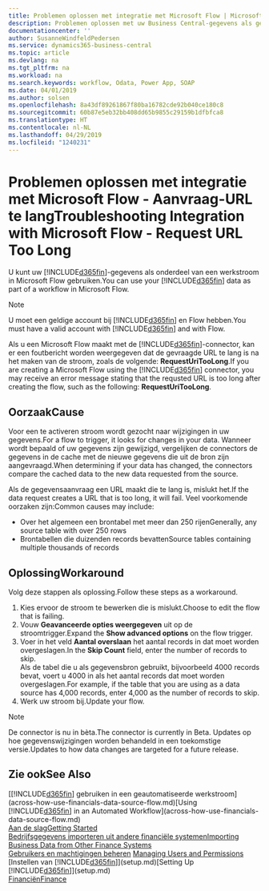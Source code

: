 ```yaml
---
title: Problemen oplossen met integratie met Microsoft Flow | Microsoft Docs
description: Problemen oplossen met uw Business Central-gegevens als gegevensbron beschikbaar maken en een OData-URL van uw webservices opgeven om een geautomatiseerde werkstroom te maken.
documentationcenter: ''
author: SusanneWindfeldPedersen
ms.service: dynamics365-business-central
ms.topic: article
ms.devlang: na
ms.tgt_pltfrm: na
ms.workload: na
ms.search.keywords: workflow, Odata, Power App, SOAP
ms.date: 04/01/2019
ms.author: solsen
ms.openlocfilehash: 8a43df89261867f80ba16782cde92b040ce180c8
ms.sourcegitcommit: 60b87e5eb32bb408dd65b9855c29159b1dfbfca8
ms.translationtype: HT
ms.contentlocale: nl-NL
ms.lasthandoff: 04/29/2019
ms.locfileid: "1240231"
---
```

# <a name="troubleshooting-integration-with-microsoft-flow---request-url-too-long"></a><span data-ttu-id="f8eef-103">Problemen oplossen met integratie met Microsoft Flow - Aanvraag-URL te lang</span><span class="sxs-lookup"><span data-stu-id="f8eef-103">Troubleshooting Integration with Microsoft Flow - Request URL Too Long</span></span>
<span data-ttu-id="f8eef-104">U kunt uw [!INCLUDE[d365fin](includes/d365fin_md.md)]-gegevens als onderdeel van een werkstroom in Microsoft Flow gebruiken.</span><span class="sxs-lookup"><span data-stu-id="f8eef-104">You can use your [!INCLUDE[d365fin](includes/d365fin_md.md)] data as part of a workflow in Microsoft Flow.</span></span>  

> [!NOTE]  
>   <span data-ttu-id="f8eef-105">U moet een geldige account bij [!INCLUDE[d365fin](includes/d365fin_md.md)] en Flow hebben.</span><span class="sxs-lookup"><span data-stu-id="f8eef-105">You must have a valid account with [!INCLUDE[d365fin](includes/d365fin_md.md)] and with Flow.</span></span>  

<span data-ttu-id="f8eef-106">Als u een Microsoft Flow maakt met de [!INCLUDE[d365fin](includes/d365fin_md.md)]-connector, kan er een foutbericht worden weergegeven dat de gevraagde URL te lang is na het maken van de stroom, zoals de volgende: **RequestUriTooLong**.</span><span class="sxs-lookup"><span data-stu-id="f8eef-106">If you are creating a Microsoft Flow using the [!INCLUDE[d365fin](includes/d365fin_md.md)] connector, you may receive an error message stating that the requsted URL is too long after creating the flow, such as the following: **RequestUriTooLong**.</span></span>

## <a name="cause"></a><span data-ttu-id="f8eef-107">Oorzaak</span><span class="sxs-lookup"><span data-stu-id="f8eef-107">Cause</span></span>
<span data-ttu-id="f8eef-108">Voor een te activeren stroom wordt gezocht naar wijzigingen in uw gegevens.</span><span class="sxs-lookup"><span data-stu-id="f8eef-108">For a flow to trigger, it looks for changes in your data.</span></span> <span data-ttu-id="f8eef-109">Wanneer wordt bepaald of uw gegevens zijn gewijzigd, vergelijken de connectors de gegevens in de cache met de nieuwe gegevens die uit de bron zijn aangevraagd.</span><span class="sxs-lookup"><span data-stu-id="f8eef-109">When determining if your data has changed, the connectors compare the cached data to the new data requested from the source.</span></span>  

<span data-ttu-id="f8eef-110">Als de gegevensaanvraag een URL maakt die te lang is, mislukt het.</span><span class="sxs-lookup"><span data-stu-id="f8eef-110">If the data request creates a URL that is too long, it will fail.</span></span> <span data-ttu-id="f8eef-111">Veel voorkomende oorzaken zijn:</span><span class="sxs-lookup"><span data-stu-id="f8eef-111">Common causes may include:</span></span>
- <span data-ttu-id="f8eef-112">Over het algemeen een brontabel met meer dan 250 rijen</span><span class="sxs-lookup"><span data-stu-id="f8eef-112">Generally, any source table with over 250 rows</span></span>
- <span data-ttu-id="f8eef-113">Brontabellen die duizenden records bevatten</span><span class="sxs-lookup"><span data-stu-id="f8eef-113">Source tables containing multiple thousands of records</span></span>

## <a name="workaround"></a><span data-ttu-id="f8eef-114">Oplossing</span><span class="sxs-lookup"><span data-stu-id="f8eef-114">Workaround</span></span>
<span data-ttu-id="f8eef-115">Volg deze stappen als oplossing.</span><span class="sxs-lookup"><span data-stu-id="f8eef-115">Follow these steps as a workaround.</span></span>
1. <span data-ttu-id="f8eef-116">Kies ervoor de stroom te bewerken die is mislukt.</span><span class="sxs-lookup"><span data-stu-id="f8eef-116">Choose to edit the flow that is failing.</span></span>
2. <span data-ttu-id="f8eef-117">Vouw **Geavanceerde opties weergegeven** uit op de stroomtrigger.</span><span class="sxs-lookup"><span data-stu-id="f8eef-117">Expand the **Show advanced options** on the flow trigger.</span></span>
3. <span data-ttu-id="f8eef-118">Voer in het veld **Aantal overslaan** het aantal records in dat moet worden overgeslagen.</span><span class="sxs-lookup"><span data-stu-id="f8eef-118">In the **Skip Count** field, enter the number of records to skip.</span></span>  
<span data-ttu-id="f8eef-119">Als de tabel die u als gegevensbron gebruikt, bijvoorbeeld 4000 records bevat, voert u 4000 in als het aantal records dat moet worden overgeslagen.</span><span class="sxs-lookup"><span data-stu-id="f8eef-119">For example, if the table that you are using as a data source has 4,000 records, enter 4,000 as the number of records to skip.</span></span>
4. <span data-ttu-id="f8eef-120">Werk uw stroom bij.</span><span class="sxs-lookup"><span data-stu-id="f8eef-120">Update your flow.</span></span>

> [!NOTE]  
> <span data-ttu-id="f8eef-121">De connector is nu in bèta.</span><span class="sxs-lookup"><span data-stu-id="f8eef-121">The connector is currently in Beta.</span></span> <span data-ttu-id="f8eef-122">Updates op hoe gegevenswijzigingen worden behandeld in een toekomstige versie.</span><span class="sxs-lookup"><span data-stu-id="f8eef-122">Updates to how data changes are targeted for a future release.</span></span>


## <a name="see-also"></a><span data-ttu-id="f8eef-123">Zie ook</span><span class="sxs-lookup"><span data-stu-id="f8eef-123">See Also</span></span>
<span data-ttu-id="f8eef-124">[[!INCLUDE[d365fin](includes/d365fin_md.md)] gebruiken in een geautomatiseerde werkstroom](across-how-use-financials-data-source-flow.md)</span><span class="sxs-lookup"><span data-stu-id="f8eef-124">[Using [!INCLUDE[d365fin](includes/d365fin_md.md)] in an Automated Workflow](across-how-use-financials-data-source-flow.md)</span></span>  
[<span data-ttu-id="f8eef-125">Aan de slag</span><span class="sxs-lookup"><span data-stu-id="f8eef-125">Getting Started</span></span>](product-get-started.md)  
[<span data-ttu-id="f8eef-126">Bedrijfsgegevens importeren uit andere financiële systemen</span><span class="sxs-lookup"><span data-stu-id="f8eef-126">Importing Business Data from Other Finance Systems</span></span>](across-import-data-configuration-packages.md)  
<span data-ttu-id="f8eef-127">[Gebruikers en machtigingen beheren](ui-how-users-permissions.md)  </span><span class="sxs-lookup"><span data-stu-id="f8eef-127">[Managing Users and Permissions](ui-how-users-permissions.md)  </span></span>  
<span data-ttu-id="f8eef-128">[Instellen van [!INCLUDE[d365fin](includes/d365fin_md.md)]](setup.md)</span><span class="sxs-lookup"><span data-stu-id="f8eef-128">[Setting Up [!INCLUDE[d365fin](includes/d365fin_md.md)]](setup.md)</span></span>  
[<span data-ttu-id="f8eef-129">Financiën</span><span class="sxs-lookup"><span data-stu-id="f8eef-129">Finance</span></span>](finance.md)  
